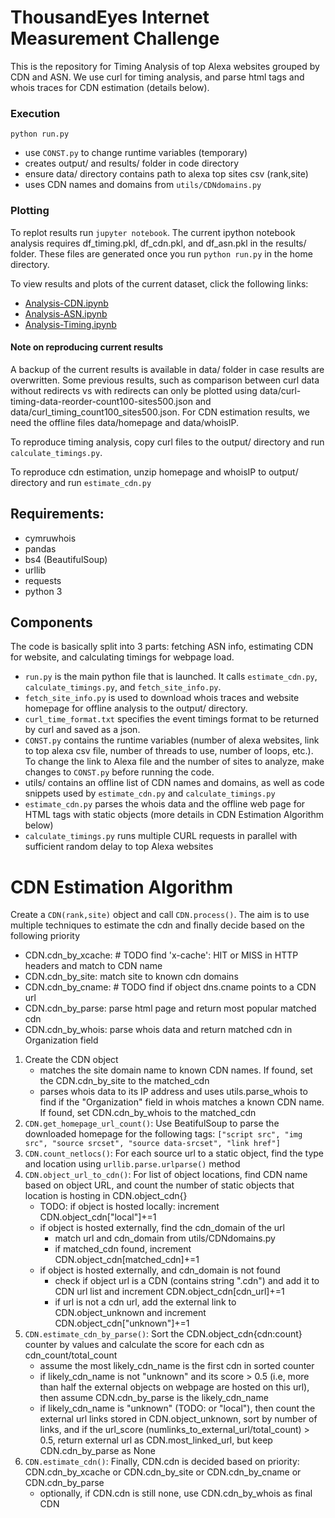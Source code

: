 # ThousandEyes Internet Measurement Challenge

This is the repository for Timing Analysis of top Alexa websites grouped by CDN
and ASN. We use curl for timing analysis, and parse html tags and whois traces
for CDN estimation (details below).

### Execution

`python run.py`
- use `CONST.py` to change runtime variables (temporary)
- creates output/ and results/ folder in code directory
- ensure data/ directory contains path to alexa top sites csv (rank,site)
- uses CDN names and domains from `utils/CDNdomains.py`

### Plotting

To replot results run `jupyter notebook`. The current ipython notebook analysis
requires df_timing.pkl, df_cdn.pkl, and df_asn.pkl in the results/ folder. These
files are generated once you run `python run.py` in the home directory.

To view results and plots of the current dataset, click the following links:

- [Analysis-CDN.ipynb](https://gitlab.com/sgrover/thousandeyeschallenge/blob/master/Analysis-CDN.ipynb)
- [Analysis-ASN.ipynb](https://gitlab.com/sgrover/thousandeyeschallenge/blob/master/Analysis-ASN.ipynb)
- [Analysis-Timing.ipynb](https://gitlab.com/sgrover/thousandeyeschallenge/blob/master/Analysis-Timing.ipynb)


#### Note on reproducing current results
A backup of the current results is available in data/ folder in case results
are overwritten. Some previous results, such as comparison between curl data
without redirects vs with redirects can only be plotted using 
data/curl-timing-data-reorder-count100-sites500.json and 
data/curl_timing_count100_sites500.json. For CDN estimation results, we need
the offline files data/homepage and data/whoisIP.

To reproduce timing analysis, copy curl files to the output/ directory and run 
`calculate_timings.py`.

To reproduce cdn estimation, unzip homepage and whoisIP to output/ directory
and run `estimate_cdn.py`

## Requirements:

- cymruwhois
- pandas
- bs4 (BeautifulSoup)
- urllib
- requests
- python 3


## Components

The code is basically split into 3 parts: fetching ASN info, estimating CDN for
website, and calculating timings for webpage load.

- `run.py` is the main python file that is launched. It calls `estimate_cdn.py`,
`calculate_timings.py`, and `fetch_site_info.py`.
- `fetch_site_info.py` is used to download whois traces and website homepage for
offline analysis to the output/ directory.
- `curl_time_format.txt` specifies the event timings format to be returned by
curl and saved as a json.
- `CONST.py` contains the runtime variables (number of alexa websites,
link to top alexa csv file, number of threads to use, number of loops, etc.). To
change the link to Alexa file and the number of sites to analyze, make changes
to `CONST.py` before running the code.
- utils/ contains an offline list of CDN names and domains, as well as code
snippets used by `estimate_cdn.py` and `calculate_timings.py`
- `estimate_cdn.py` parses the whois data and the offline web page for HTML tags
with static objects (more details in CDN Estimation Algorithm below)
- `calculate_timings.py` runs multiple CURL requests in parallel with sufficient
random delay to top Alexa websites 

# CDN Estimation Algorithm

Create a `CDN(rank,site)` object and call `CDN.process()`. The aim is to
use multiple techniques to estimate the cdn and finally decide based on 
the following priority
- CDN.cdn_by_xcache: # TODO find 'x-cache': HIT or MISS in HTTP headers and
match to CDN name
- CDN.cdn_by_site: match site to known cdn domains
- CDN.cdn_by_cname: # TODO find if object dns.cname points to a CDN url
- CDN.cdn_by_parse: parse html page and return most popular matched cdn
- CDN.cdn_by_whois: parse whois data and return matched cdn in Organization
field


1. Create the CDN object
    - matches the site domain name to known CDN names. If found, set the 
CDN.cdn_by_site to the matched_cdn
    - parses whois data to its IP address and uses utils.parse_whois
to find if the "Organization" field in whois matches a known CDN name. If found,
set CDN.cdn_by_whois to the matched_cdn
2. `CDN.get_homepage_url_count()`: Use BeatifulSoup to parse the
downloaded homepage for the following tags:
`["script src", "img src", "source srcset", "source data-srcset", "link href"]`
3. `CDN.count_netlocs()`: For each source url to a static object, find the
type and location using `urllib.parse.urlparse()` method
4. `CDN.object_url_to_cdn()`: For list of object locations, find CDN name based
on object URL, and count the number of static objects that location is hosting
in CDN.object_cdn{}
    - TODO: if object is hosted locally: increment CDN.object_cdn["local"]+=1
    - if object is hosted externally, find the cdn_domain of the url
        - match url and cdn_domain from utils/CDNdomains.py
        - if matched_cdn found, increment CDN.object_cdn[matched_cdn]+=1
    - if object is hosted externally, and cdn_domain is not found
        - check if object url is a CDN (contains string ".cdn") and add it to
CDN url list and increment CDN.object_cdn[cdn_url]+=1
        - if url is not a cdn url, add the external link to CDN.object_unknown
and increment CDN.object_cdn["unknown"]+=1
5. `CDN.estimate_cdn_by_parse()`: Sort the CDN.object_cdn{cdn:count} counter
by values and calculate the score for each cdn as cdn_count/total_count
    - assume the most likely_cdn_name is the first cdn in sorted counter
    - if likely_cdn_name is not "unknown" and its score > 0.5 (i.e, more than
half the external objects on webpage are hosted on this url), then assume
CDN.cdn_by_parse is the likely_cdn_name
    - if likely_cdn_name is "unknown" (TODO: or "local"), then count the
external url links stored in CDN.object_unknown, sort by number of links, and
if the url_score (numlinks_to_external_url/total_count) > 0.5, return external
url as CDN.most_linked_url, but keep CDN.cdn_by_parse as None
6. `CDN.estimate_cdn()`: Finally, CDN.cdn is decided based on priority:
CDN.cdn_by_xcache or CDN.cdn_by_site or CDN.cdn_by_cname or CDN.cdn_by_parse
    - optionally, if CDN.cdn is still none, use CDN.cdn_by_whois as final CDN